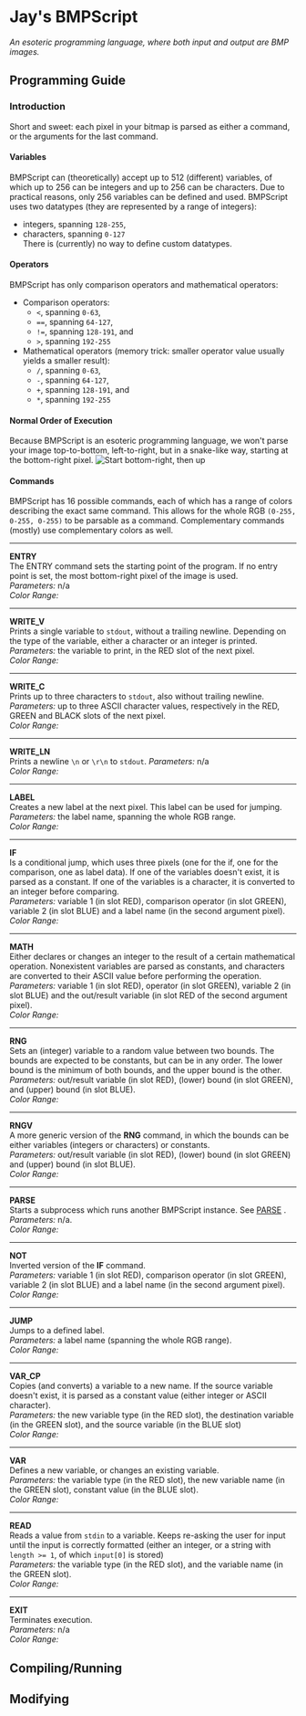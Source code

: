 # Jay's BMPScript
*An esoteric programming language, where both input and output are BMP images.*
## Programming Guide
### Introduction
Short and sweet: each pixel in your bitmap is parsed as either a command, or the arguments for the last command.
#### Variables
BMPScript can (theoretically) accept up to 512 (different) variables, of which up to 256 can be integers and up to 256 can be characters. Due to practical reasons, only 256 variables can be defined and used.
BMPScript uses two datatypes (they are represented by a range of integers):  
 * integers, spanning ``128-255``,  
 * characters, spanning ``0-127``  
There is (currently) no way to define custom datatypes.
#### Operators
BMPScript has only comparison operators and mathematical operators:  
 * Comparison operators:  
   * ``<``, spanning ``0-63``,  
   * ``==``, spanning ``64-127``,  
   * ``!=``, spanning ``128-191``, and  
   * ``>``, spanning ``192-255``
 * Mathematical operators (memory trick: smaller operator value usually yields a smaller result):  
   * ``/``, spanning ``0-63``,  
   * ``-``, spanning ``64-127``,  
   * ``+``, spanning ``128-191``, and  
   * ``*``, spanning ``192-255``
#### Normal Order of Execution
Because BMPScript is an esoteric programming language, we won't parse your image top-to-bottom, left-to-right, but in a snake-like way, starting at the bottom-right pixel.
![Start bottom-right, then up](https://github.com/jay-tux/BMPScript/help/orderofexec.png  "Order of execution")
#### Commands
BMPScript has 16 possible commands, each of which has a range of colors describing the exact same command. This allows for the whole RGB ``(0-255, 0-255, 0-255)`` to be parsable as a command. Complementary commands (mostly) use complementary colors as well.   
***
**ENTRY**  
The ENTRY command sets the starting point of the program. If no entry point is set, the most bottom-right pixel of the image is used.  
*Parameters:* n/a  
*Color Range:*
***
**WRITE_V**  
Prints a single variable to ``stdout``, without a trailing newline. Depending on the type of the variable, either a character or an integer is printed.  
*Parameters:* the variable to print, in the RED slot of the next pixel.  
*Color Range:*
***
**WRITE_C**  
Prints up to three characters to ``stdout``, also without trailing newline.  
*Parameters:* up to three ASCII character values, respectively in the RED, GREEN and BLACK slots of the next pixel.  
*Color Range:*
***
**WRITE_LN**  
Prints a newline ``\n`` or ``\r\n`` to ``stdout``.
*Parameters:* n/a  
*Color Range:* 
***
**LABEL**  
Creates a new label at the next pixel. This label can be used for jumping.  
*Parameters:* the label name, spanning the whole RGB range.  
*Color Range:*
***
**IF**  
Is a conditional jump, which uses three pixels (one for the if, one for the comparison, one as label data). If one of the variables doesn't exist, it is parsed as a constant. If one of the variables is a character, it is converted to an integer before comparing.  
*Parameters:* variable 1 (in slot RED), comparison operator (in slot GREEN), variable 2 (in slot BLUE) and a label name (in the second argument pixel).  
*Color Range:*
***
**MATH**  
Either declares or changes an integer to the result of a certain mathematical operation. Nonexistent variables are parsed as constants, and characters are converted to their ASCII value before performing the operation.  
*Parameters:* variable 1 (in slot RED), operator (in slot GREEN), variable 2 (in slot BLUE) and the out/result variable (in slot RED of the second argument pixel).  
*Color Range:*
***
**RNG**  
Sets an (integer) variable to a random value between two bounds. The bounds are expected to be constants, but can be in any order. The lower bound is the minimum of both bounds, and the upper bound is the other.  
*Parameters:* out/result variable (in slot RED), (lower) bound (in slot GREEN), and (upper) bound (in slot BLUE).  
*Color Range:*
***
**RNGV**  
A more generic version of the **RNG** command, in which the bounds can be either variables (integers or characters) or constants.  
*Parameters:* out/result variable (in slot RED), (lower) bound (in slot GREEN) and (upper) bound (in slot BLUE).  
*Color Range:*
***
**PARSE**  
Starts a subprocess which runs another BMPScript instance. See [PARSE](https://github.com/jay-tux/BMPScript/help/PARSE.md) .  
*Parameters:*  n/a.  
*Color Range:*
***
**NOT**  
Inverted version of the **IF** command.  
*Parameters:* variable 1 (in slot RED), comparison operator (in slot GREEN), variable 2 (in slot BLUE) and a label name (in the second argument pixel).  
*Color Range:*
***
**JUMP**  
Jumps to a defined label.  
*Parameters:* a label name (spanning the whole RGB range).  
*Color Range:*
***
**VAR_CP**  
Copies (and converts) a variable to a new name. If the source variable doesn't exist, it is parsed as a constant value (either integer or ASCII character).  
*Parameters:* the new variable type (in the RED slot), the destination variable (in the GREEN slot), and the source variable (in the BLUE slot)  
*Color Range:*
***
**VAR**  
Defines a new variable, or changes an existing variable.  
*Parameters:* the variable type (in the RED slot), the new variable name (in the GREEN slot), constant value (in the BLUE slot).  
*Color Range:*
***
**READ**  
Reads a value from ``stdin`` to a variable. Keeps re-asking the user for input until the input is correctly formatted (either an integer, or a string with ``length >= 1``, of which ``input[0]`` is stored)  
*Parameters:* the variable type (in the RED slot), and the variable name (in the GREEN slot).  
*Color Range:*
***
**EXIT**  
Terminates execution.  
*Parameters:* n/a  
*Color Range:*
## Compiling/Running
## Modifying